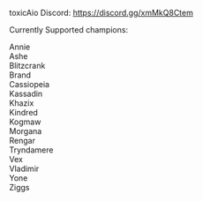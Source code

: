 toxicAio Discord: https://discord.gg/xmMkQ8Ctem

Currently Supported champions:

Annie   
Ashe    
Blitzcrank    
Brand   
Cassiopeia    
Kassadin    
Khazix    
Kindred   
Kogmaw      
Morgana   
Rengar      
Tryndamere    
Vex   
Vladimir    
Yone    
Ziggs   
